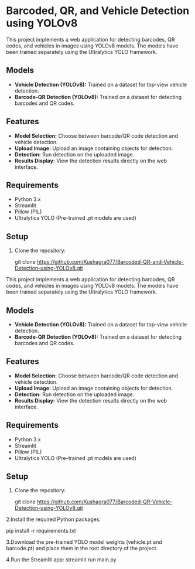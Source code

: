 # Barcoded, QR, and Vehicle Detection using YOLOv8

This project implements a web application for detecting barcodes, QR codes, and vehicles in images using YOLOv8 models. The models have been trained separately using the Ultralytics YOLO framework.

## Models

- **Vehicle Detection (YOLOv8):** Trained on a dataset for top-view vehicle detection.
- **Barcode-QR Detection (YOLOv8):** Trained on a dataset for detecting barcodes and QR codes.

## Features

- **Model Selection:** Choose between barcode/QR code detection and vehicle detection.
- **Upload Image:** Upload an image containing objects for detection.
- **Detection:** Run detection on the uploaded image.
- **Results Display:** View the detection results directly on the web interface.

## Requirements

- Python 3.x
- Streamlit
- Pillow (PIL)
- Ultralytics YOLO (Pre-trained .pt models are used)

## Setup

1. Clone the repository:
   
   git clone https://github.com/Kushagra077/Barcoded-QR-and-Vehicle-Detection-using-YOLOv8.git

This project implements a web application for detecting barcodes, QR codes, and vehicles in images using YOLOv8 models. The models have been trained separately using the Ultralytics YOLO framework.

## Models

- **Vehicle Detection (YOLOv8):** Trained on a dataset for top-view vehicle detection.
- **Barcode-QR Detection (YOLOv8):** Trained on a dataset for detecting barcodes and QR codes.

## Features

- **Model Selection:** Choose between barcode/QR code detection and vehicle detection.
- **Upload Image:** Upload an image containing objects for detection.
- **Detection:** Run detection on the uploaded image.
- **Results Display:** View the detection results directly on the web interface.

## Requirements

- Python 3.x
- Streamlit
- Pillow (PIL)
- Ultralytics YOLO (Pre-trained .pt models are used)

## Setup

1. Clone the repository:
   
   git clone https://github.com/Kushagra077/Barcoded-QR-Vehicle-Detection-using-YOLOv8.git

2.Install the required Python packages:

   pip install -r requirements.txt
   
3.Download the pre-trained YOLO model weights (vehicle.pt and barcode.pt) and place them in the root directory of the project.

4.Run the Streamlit app:
  streamlit run main.py




